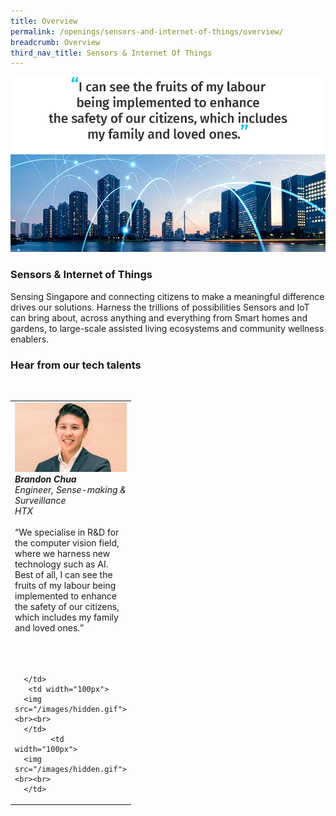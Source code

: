 ```yaml
---
title: Overview
permalink: /openings/sensors-and-internet-of-things/overview/
breadcrumb: Overview
third_nav_title: Sensors & Internet Of Things
---
```

![](/images/hero-sensors-internet-things.jpg)

### **Sensors & Internet of Things**

Sensing Singapore and connecting citizens to make a meaningful difference drives our solutions. Harness the trillions of possibilities Sensors and IoT can bring about, across anything and everything from Smart homes and gardens, to large-scale assisted living ecosystems and community wellness enablers.

### **Hear from our tech talents**

<table width="300px">
<tbody><br>
      <td width="100px">
      <img src="/images/brandon-chua.png" alt="Brandon Chua" title="Tech Talent" /><br><em><strong>Brandon Chua</strong><br>Engineer, Sense-making & Surveillance<br>HTX
</em><br><br>“We specialise in R&D for the computer vision field, where we harness new technology such as AI. Best of all, I can see the fruits of my labour being implemented to enhance the safety of our citizens, which includes my family and loved ones.”<br><br>  
      <br><br>
      
      </td>
       <td width="100px">
      <img src="/images/hidden.gif"><br><br>
      </td>
			<td width="100px">
      <img src="/images/hidden.gif"><br><br>
      </td>
  </tbody>
</table>